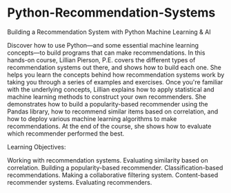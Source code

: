 # Python-Recommendation-Systems
Building a Recommendation System with Python Machine Learning &amp; AI

Discover how to use Python—and some essential machine learning concepts—to build programs that can make recommendations. In this hands-on course, Lillian Pierson, P.E. covers the different types of recommendation systems out there, and shows how to build each one. She helps you learn the concepts behind how recommendation systems work by taking you through a series of examples and exercises. Once you're familiar with the underlying concepts, Lillian explains how to apply statistical and machine learning methods to construct your own recommenders. She demonstrates how to build a popularity-based recommender using the Pandas library, how to recommend similar items based on correlation, and how to deploy various machine learning algorithms to make recommendations. At the end of the course, she shows how to evaluate which recommender performed the best.

Learning Objectives:

Working with recommendation systems.
Evaluating similarity based on correlation.
Building a popularity-based recommender.
Classification-based recommendations.
Making a collaborative filtering system.
Content-based recommender systems.
Evaluating recommenders.
